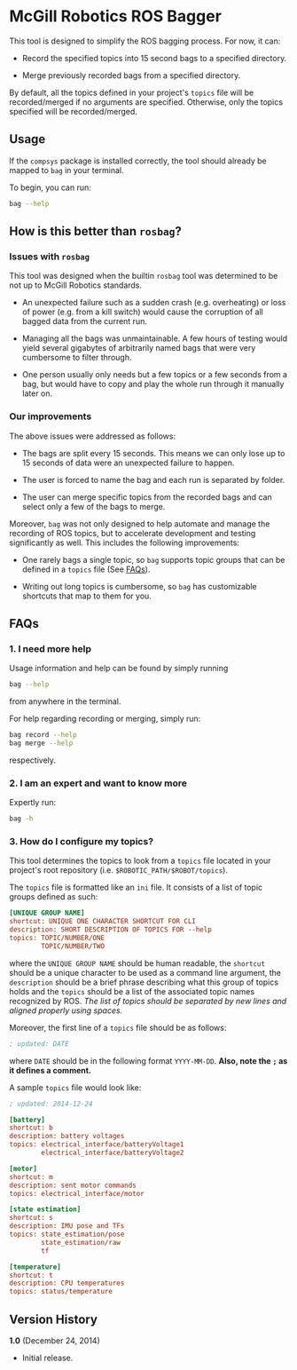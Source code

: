 # McGill Robotics ROS Bagger

This tool is designed to simplify the ROS bagging process.
For now, it can:

* Record the specified topics into 15 second bags to a specified directory.

* Merge previously recorded bags from a specified directory.

By default, all the topics defined in your project's `topics` file will be
recorded/merged if no arguments are specified. Otherwise, only the topics
specified will be recorded/merged.

## Usage
If the `compsys` package is installed correctly, the tool should already be
mapped to `bag` in your terminal.

To begin, you can run:

```bash
bag --help
```

## How is this better than `rosbag`?

### Issues with `rosbag`
This tool was designed when the builtin `rosbag` tool was determined to be not
up to McGill Robotics standards.

* An unexpected failure such as a sudden crash (e.g. overheating) or loss of
  power (e.g. from a kill switch) would cause the corruption of all bagged data
  from the current run.

* Managing all the bags was unmaintainable. A few hours of testing would
  yield several gigabytes of arbitrarily named bags that were very cumbersome
  to filter through.

* One person usually only needs but a few topics or a few seconds from a bag,
  but would have to copy and play the whole run through it manually later on.

### Our improvements
The above issues were addressed as follows:

* The bags are split every 15 seconds. This means we can only lose up to 15
  seconds of data were an unexpected failure to happen.

* The user is forced to name the bag and each run is separated by folder.

* The user can merge specific topics from the recorded bags and can select
  only a few of the bags to merge.

Moreover, `bag` was not only designed to help automate and manage the recording
of ROS topics, but to accelerate development and testing significantly as well.
This includes the following improvements:

* One rarely bags a single topic, so `bag` supports topic groups that can be
  defined in a `topics` file (See [FAQs](3-how-do-i-configure-my-topics)).

* Writing out long topics is cumbersome, so `bag` has customizable shortcuts
  that map to them for you.

## FAQs

### 1. I need more help
Usage information and help can be found by simply running

```bash
bag --help
```

from anywhere in the terminal.

For help regarding recording or merging, simply run:

```bash
bag record --help
bag merge --help
```

respectively.

### 2. I am an expert and want to know more
Expertly run:
```bash
bag -h
```

### 3. How do I configure my topics?
This tool determines the topics to look from a `topics` file located in your
project's root repository (i.e. `$ROBOTIC_PATH/$ROBOT/topics`).

The `topics` file is formatted like an `ini` file. It consists of a list of
topic groups defined as such:

```ini
[UNIQUE GROUP NAME]
shortcut: UNIQUE ONE CHARACTER SHORTCUT FOR CLI
description: SHORT DESCRIPTION OF TOPICS FOR --help
topics: TOPIC/NUMBER/ONE
        TOPIC/NUMBER/TWO
```

where the `UNIQUE GROUP NAME` should be human readable, the `shortcut` should
be a unique character to be used as a command line argument, the `description`
should be a brief phrase describing what this group of topics holds and the
`topics` should be a list of the associated topic names recognized by ROS. *The
list of topics should be separated by new lines and aligned properly using
spaces.*

Moreover, the first line of a `topics` file should be as follows:

```ini
; updated: DATE
```

where `DATE` should be in the following format `YYYY-MM-DD`. **Also, note the
`;` as it defines a comment.**

A sample `topics` file would look like:

```ini
; updated: 2014-12-24

[battery]
shortcut: b
description: battery voltages
topics: electrical_interface/batteryVoltage1
        electrical_interface/batteryVoltage2

[motor]
shortcut: m
description: sent motor commands
topics: electrical_interface/motor

[state estimation]
shortcut: s
description: IMU pose and TFs
topics: state_estimation/pose
        state_estimation/raw
        tf

[temperature]
shortcut: t
description: CPU temperatures
topics: status/temperature
```

## Version History
**1.0** (December 24, 2014)
* Initial release.
